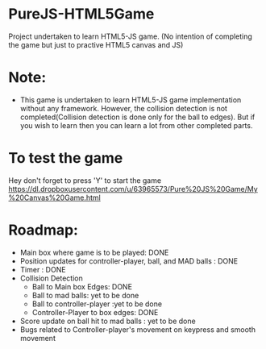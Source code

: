 PureJS-HTML5Game
================

Project undertaken to learn HTML5-JS game.
(No intention of completing the game but just to practive HTML5 canvas and JS)

# Note:
* This game is undertaken to learn HTML5-JS game implementation without any framework.
However, the collision detection is not completed(Collision detection is done only for the ball to edges). 
But if you wish to learn then you can learn a lot from other completed parts.

# To test the game
Hey don't forget to press 'Y' to start the game
https://dl.dropboxusercontent.com/u/63965573/Pure%20JS%20Game/My%20Canvas%20Game.html

# Roadmap:
* Main box where game is to be played: DONE
* Position updates for controller-player, ball, and MAD balls : DONE
* Timer : DONE
* Collision Detection
  * Ball to Main box Edges: DONE
  * Ball to mad balls: yet to be done
  * Ball to controller-player :yet to be done
  * Controller-Player to box edges: DONE
* Score update on ball hit to mad balls : yet to be done
* Bugs related to Controller-player's movement on keypress and smooth movement
